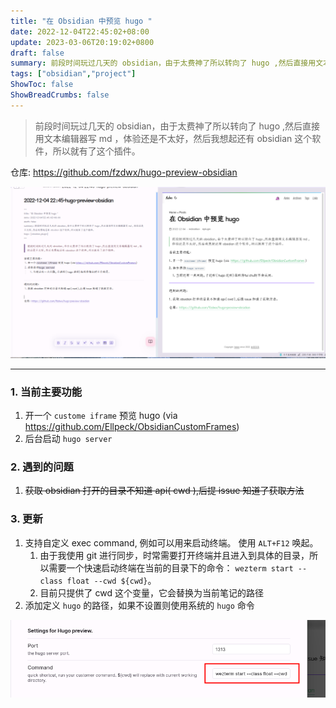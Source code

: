 ```yaml
---
title: "在 Obsidian 中预览 hugo "
date: 2022-12-04T22:45:02+08:00
update: 2023-03-06T20:19:02+0800
draft: false
summary: 前段时间玩过几天的 obsidian，由于太费神了所以转向了 hugo ,然后直接用文本编辑器写 md ，体验还是不太好，然后我想起还有 obsidian 这个软件，所以就有了这个插件。
tags: ["obsidian","project"]
ShowToc: false
ShowBreadCrumbs: false
---
```


> 前段时间玩过几天的 obsidian，由于太费神了所以转向了 hugo ,然后直接用文本编辑器写 md ，体验还是不太好，然后我想起还有
> obsidian 这个软件，所以就有了这个插件。

仓库: https://github.com/fzdwx/hugo-preview-obsidian

![运行图例，左编辑区域，右预览区域](/images/12.png)

---  

### 1. 当前主要功能

1. 开一个 `custome iframe` 预览 hugo (via https://github.com/Ellpeck/ObsidianCustomFrames)
2. 后台启动 `hugo server`

### 2. 遇到的问题

1. ~~获取 obsidian 打开的目录不知道 api( cwd ),后提 issue 知道了获取方法~~

### 3. 更新

1. 支持自定义 exec command, 例如可以用来启动终端。 使用 `ALT+F12` 唤起。
    1. 由于我使用 git 进行同步，时常需要打开终端并且进入到具体的目录，所以需要一个快速启动终端在当前的目录下的命令： `wezterm start --class float --cwd ${cwd}`。
    2. 目前只提供了 cwd 这个变量，它会替换为当前笔记的路径
2. 添加定义 `hugo` 的路径，如果不设置则使用系统的 `hugo` 命令

![自定义 command 配置示例](/images/13.png)